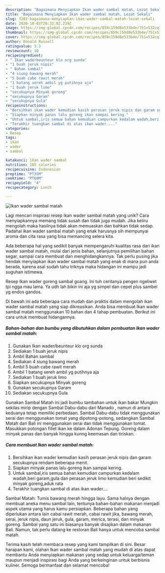 ```yaml
---
description: "Bagaimana Menyiapkan Ikan wader sambal matah, Lezat Sekali"
title: "Bagaimana Menyiapkan Ikan wader sambal matah, Lezat Sekali"
slug: 3202-bagaimana-menyiapkan-ikan-wader-sambal-matah-lezat-sekali
date: 2020-10-03T20:33:02.239Z
image: https://img-global.cpcdn.com/recipes/859c159d8e533b4e/751x532cq70/ikan-wader-sambal-matah-foto-resep-utama.jpg
thumbnail: https://img-global.cpcdn.com/recipes/859c159d8e533b4e/751x532cq70/ikan-wader-sambal-matah-foto-resep-utama.jpg
cover: https://img-global.cpcdn.com/recipes/859c159d8e533b4e/751x532cq70/ikan-wader-sambal-matah-foto-resep-utama.jpg
author: Donald Russell
ratingvalue: 3.3
reviewcount: 10
recipeingredient:
- " Ikan waderbeunteur klo org sunda"
- "1 buah jeruk nipis"
- " Bahan sambal"
- "4 siung bawang merah"
- "5 buah cabe rawit merah"
- "1 batang sereh ambil yg putihnya aja"
- "1 buah jeruk limo"
- "secukupnya Minyak goreng"
- "secukupnya Garam"
- "secukupnya Gula"
recipeinstructions:
- "Bersihkan ikan wader kemudian kasih perasan jeruk nipis dan garam secukupnya rendam beberapa menit."
- "Siapkan minyak panas lalu goreng ikan sampai kering."
- "Untuk sambal,iris semua bahan kemudian campurkan kedalam wadah,beri garam,gula dan perasan jeruk limo kemudian beri sedikit minyak goreng,aduk rata"
- "Terakhir tuangkan sambal di atas ikan wader...."
categories:
- Resep
tags:
- ikan
- wader
- sambal

katakunci: ikan wader sambal 
nutrition: 165 calories
recipecuisine: Indonesian
preptime: "PT35M"
cooktime: "PT60M"
recipeyield: "4"
recipecategory: Lunch

---
```



![Ikan wader sambal matah](https://img-global.cpcdn.com/recipes/859c159d8e533b4e/751x532cq70/ikan-wader-sambal-matah-foto-resep-utama.jpg)

Lagi mencari inspirasi resep ikan wader sambal matah yang unik? Cara menyiapkannya memang tidak susah dan tidak juga mudah. Jika keliru mengolah maka hasilnya tidak akan memuaskan dan bahkan tidak sedap. Padahal ikan wader sambal matah yang enak harusnya sih mempunyai aroma dan cita rasa yang bisa memancing selera kita.

Ada beberapa hal yang sedikit banyak mempengaruhi kualitas rasa dari ikan wader sambal matah, mulai dari jenis bahan, selanjutnya pemilihan bahan segar, sampai cara membuat dan menghidangkannya. Tak perlu pusing jika hendak menyiapkan ikan wader sambal matah yang enak di mana pun anda berada, karena asal sudah tahu triknya maka hidangan ini mampu jadi suguhan istimewa.

Resep Ikan wader goreng sambal goang. Ini tuh ceritanya pengen ngeliwet tpi ngga mau lama. Ya udh lah bikin ini aja yg simpel dan cepet plus sambel yg endos gandos.


Di bawah ini ada beberapa cara mudah dan praktis dalam mengolah ikan wader sambal matah yang siap dikreasikan. Anda bisa membuat Ikan wader sambal matah menggunakan 10 bahan dan 4 tahap pembuatan. Berikut ini cara untuk membuat hidangannya.

<!--inarticleads1-->

##### Bahan-bahan dan bumbu yang dibutuhkan dalam pembuatan Ikan wader sambal matah:

1. Gunakan  Ikan wader/beunteur klo org sunda
1. Sediakan 1 buah jeruk nipis
1. Ambil  Bahan sambal
1. Sediakan 4 siung bawang merah
1. Ambil 5 buah cabe rawit merah
1. Ambil 1 batang sereh ambil yg putihnya aja
1. Sediakan 1 buah jeruk limo
1. Siapkan secukupnya Minyak goreng
1. Gunakan secukupnya Garam
1. Sediakan secukupnya Gula


Gunakan Sambal Matah ini jadi bumbu tambahan untuk ikan bakar Mungkin sekilas mirip dengan Sambal Dabu-dabu dari Manado , namun di antara keduanya tetap memiliki perbedaan. Sambal Dabu-dabu tidak menggunakan serai dan menggunakan tomat yang dipotong-potong, sedangkan Sambal Matah dari Bali ini menggunakan serai dan tidak menggunakan tomat. Masukkan potongan fillet ikan ke dalam Adonan Tepung. Goreng dalam minyak panas dan banyak hingga kunng keemasan dan tiriskan. 

<!--inarticleads2-->

##### Cara membuat Ikan wader sambal matah:

1. Bersihkan ikan wader kemudian kasih perasan jeruk nipis dan garam secukupnya rendam beberapa menit.
1. Siapkan minyak panas lalu goreng ikan sampai kering.
1. Untuk sambal,iris semua bahan kemudian campurkan kedalam wadah,beri garam,gula dan perasan jeruk limo kemudian beri sedikit minyak goreng,aduk rata
1. Terakhir tuangkan sambal di atas ikan wader....


Sambal Matah: Tumis bawang merah hingga layu. Sama halnya dengan membuat aneka menu sambal lain, tentunya bahan-bahan makanan menjadi aspek utama yang harus kamu persiapkan. Beberapa bahan yang diperlukan antara lain cabai rawit merah, cabai rawit jika, bawang merah, serai, jeruk nipis, daun jeruk, gula, garam, merica, terasi, dan minyak goreng. Sambal yang satu ini biasanya banyak disajikan dalam makanan Bali. Namun, tak perlu datang ke restoran Bali hanya untuk mencoba sambal matah. 

Terima kasih telah membaca resep yang kami tampilkan di sini. Besar harapan kami, olahan Ikan wader sambal matah yang mudah di atas dapat membantu Anda menyiapkan makanan yang sedap untuk keluarga/teman maupun menjadi inspirasi bagi Anda yang berkeinginan untuk berbisnis kuliner. Semoga bermanfaat dan selamat mencoba!
